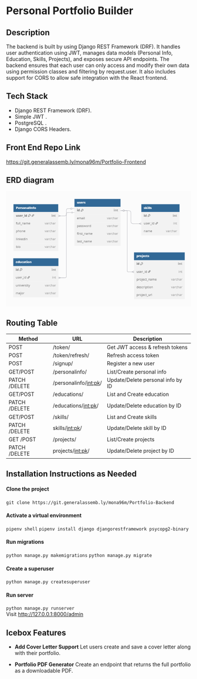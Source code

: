 # Personal Portfolio Builder


## Description

The backend is built by using Django REST Framework (DRF). It handles user authentication using JWT, manages data models (Personal Info, Education, Skills, Projects), and exposes secure API endpoints. The backend ensures that each user can only access and modify their own data using permission classes and filtering by request.user. It also includes support for CORS to allow safe integration with the React frontend.


## Tech Stack

- Django REST Framework (DRF).
- Simple JWT .
- PostgreSQL .
- Django CORS Headers.



## Front End Repo Link

https://git.generalassemb.ly/mona96m/Portfolio-Frontend


## ERD diagram

![alt text](./portfolio_project/assets/final.png)

## Routing Table

| Method        | URL                       | Description                      |
|---------------|---------------------------|----------------------------------|
| POST          | /token/                   | Get JWT access & refresh tokens  |
| POST          | /token/refresh/           | Refresh access token             |
| POST          | /signup/                  | Register a new user              |
| GET/POST      | /personalinfo/            | List/Create personal info        |
| PATCH /DELETE | /personalinfo/<int:pk>/   | Update/Delete personal info by ID|
| GET/POST      | /educations/              | List and Create education        |
| PATCH /DELETE | /educations/<int:pk>/     | Update/Delete education by ID    |
| GET/POST      | /skills/                  | List and Create skills           |
| PATCH /DELETE | skills/<int:pk>/          | Update/Delete skill by ID        |
| GET /POST     | /projects/                | List/Create projects             |
| PATCH /DELETE | projects/<int:pk>/        | Update/Delete project by ID      |



## Installation Instructions as Needed

#### Clone the project
```git clone https://git.generalassemb.ly/mona96m/Portfolio-Backend```
#### Activate a virtual environment
```pipenv shell```
```pipenv install django djangorestframework psycopg2-binary```
#### Run migrations
```python manage.py makemigrations```
```python manage.py migrate```
#### Create a superuser
```python manage.py createsuperuser```
#### Run server
```python manage.py runserver```   
Visit 
http://127.0.0.1:8000/admin


## Icebox Features

- **Add Cover Letter Support**
Let users create and save a cover letter along with their portfolio.

- **Portfolio PDF Generator**
Create an endpoint that returns the full portfolio as a downloadable PDF.




